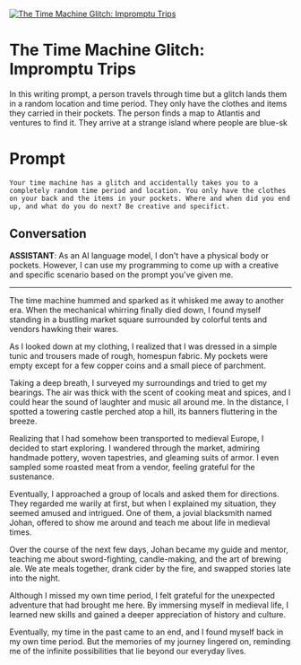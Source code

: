 
[![The Time Machine Glitch: Impromptu Trips](https://flow-prompt-covers.s3.us-west-1.amazonaws.com/icon/minimalist/mini_4.png)]()
# The Time Machine Glitch: Impromptu Trips 
In this writing prompt, a person travels through time but a glitch lands them in a random location and time period. They only have the clothes and items they carried in their pockets. The person finds a map to Atlantis and ventures to find it. They arrive at a strange island where people are blue-sk

# Prompt

```
Your time machine has a glitch and accidentally takes you to a completely random time period and location. You only have the clothes on your back and the items in your pockets. Where and when did you end up, and what do you do next? Be creative and specifict.
```

## Conversation

**ASSISTANT**: As an AI language model, I don't have a physical body or pockets. However, I can use my programming to come up with a creative and specific scenario based on the prompt you've given me.



---



The time machine hummed and sparked as it whisked me away to another era. When the mechanical whirring finally died down, I found myself standing in a bustling market square surrounded by colorful tents and vendors hawking their wares.



As I looked down at my clothing, I realized that I was dressed in a simple tunic and trousers made of rough, homespun fabric. My pockets were empty except for a few copper coins and a small piece of parchment.



Taking a deep breath, I surveyed my surroundings and tried to get my bearings. The air was thick with the scent of cooking meat and spices, and I could hear the sound of laughter and music all around me. In the distance, I spotted a towering castle perched atop a hill, its banners fluttering in the breeze.



Realizing that I had somehow been transported to medieval Europe, I decided to start exploring. I wandered through the market, admiring handmade pottery, woven tapestries, and gleaming suits of armor. I even sampled some roasted meat from a vendor, feeling grateful for the sustenance.



Eventually, I approached a group of locals and asked them for directions. They regarded me warily at first, but when I explained my situation, they seemed amused and intrigued. One of them, a jovial blacksmith named Johan, offered to show me around and teach me about life in medieval times.



Over the course of the next few days, Johan became my guide and mentor, teaching me about sword-fighting, candle-making, and the art of brewing ale. We ate meals together, drank cider by the fire, and swapped stories late into the night.



Although I missed my own time period, I felt grateful for the unexpected adventure that had brought me here. By immersing myself in medieval life, I learned new skills and gained a deeper appreciation of history and culture.



Eventually, my time in the past came to an end, and I found myself back in my own time period. But the memories of my journey lingered on, reminding me of the infinite possibilities that lie beyond our everyday lives.


